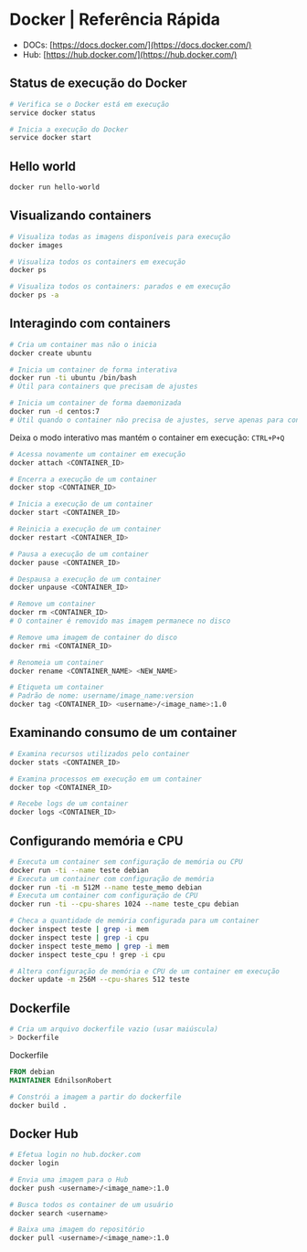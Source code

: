 # Docker | Referência Rápida

- DOCs: [https://docs.docker.com/](https://docs.docker.com/)
- Hub: [https://hub.docker.com/](https://hub.docker.com/)


## Status de execução do Docker

``` bash
# Verifica se o Docker está em execução
service docker status

# Inicia a execução do Docker
service docker start
```

## Hello world

``` bash
docker run hello-world
```

## Visualizando containers

``` bash
# Visualiza todas as imagens disponíveis para execução
docker images

# Visualiza todos os containers em execução
docker ps

# Visualiza todos os containers: parados e em execução
docker ps -a
```

## Interagindo com containers

``` bash
# Cria um container mas não o inicia
docker create ubuntu

# Inicia um container de forma interativa
docker run -ti ubuntu /bin/bash
# Útil para containers que precisam de ajustes

# Inicia um container de forma daemonizada
docker run -d centos:7
# Útil quando o container não precisa de ajustes, serve apenas para consumo
```

Deixa o modo interativo mas mantém o container em execução: `CTRL+P+Q`

``` bash
# Acessa novamente um container em execução
docker attach <CONTAINER_ID>

# Encerra a execução de um container
docker stop <CONTAINER_ID>

# Inicia a execução de um container
docker start <CONTAINER_ID>

# Reinicia a execução de um container
docker restart <CONTAINER_ID>

# Pausa a execução de um container
docker pause <CONTAINER_ID>

# Despausa a execução de um container
docker unpause <CONTAINER_ID>

# Remove um container
docker rm <CONTAINER_ID>
# O container é removido mas imagem permanece no disco

# Remove uma imagem de container do disco
docker rmi <CONTAINER_ID>

# Renomeia um container
docker rename <CONTAINER_NAME> <NEW_NAME>

# Etiqueta um container
# Padrão de nome: username/image_name:version
docker tag <CONTAINER_ID> <username>/<image_name>:1.0
```

## Examinando consumo de um container

``` bash
# Examina recursos utilizados pelo container
docker stats <CONTAINER_ID>

# Examina processos em execução em um container
docker top <CONTAINER_ID>

# Recebe logs de um container
docker logs <CONTAINER_ID>
```

## Configurando memória e CPU

``` bash
# Executa um container sem configuração de memória ou CPU
docker run -ti --name teste debian
# Executa um container com configuração de memória
docker run -ti -m 512M --name teste_memo debian
# Executa um container com configuração de CPU
docker run -ti --cpu-shares 1024 --name teste_cpu debian

# Checa a quantidade de memória configurada para um container
docker inspect teste | grep -i mem
docker inspect teste | grep -i cpu
docker inspect teste_memo | grep -i mem
docker inspect teste_cpu ! grep -i cpu

# Altera configuração de memória e CPU de um container em execução
docker update -m 256M --cpu-shares 512 teste
```

## Dockerfile

``` bash
# Cria um arquivo dockerfile vazio (usar maiúscula)
> Dockerfile
```

Dockerfile
``` Dockerfile
FROM debian
MAINTAINER EdnilsonRobert
```

``` bash
# Constrói a imagem a partir do dockerfile
docker build .
```

## Docker Hub

``` bash
# Efetua login no hub.docker.com
docker login

# Envia uma imagem para o Hub
docker push <username>/<image_name>:1.0

# Busca todos os container de um usuário
docker search <username>

# Baixa uma imagem do repositório
docker pull <username>/<image_name>:1.0
```

<!--
UPDATE:
- docker load
- docker commit
-->
